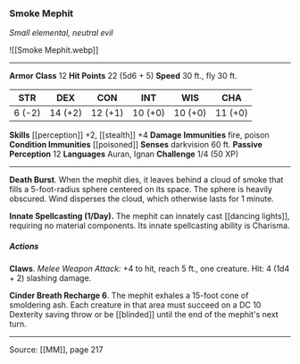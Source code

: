 ### Smoke Mephit
_Small elemental, neutral evil_

![[Smoke Mephit.webp]]




---

**Armor Class** 12
**Hit Points** 22 (5d6 + 5)
**Speed** 30 ft., fly 30 ft.

| STR     | DEX     | CON     | INT     | WIS     | CHA     |
|---------|---------|---------|---------|---------|---------|
| 6 (-2) | 14 (+2) | 12 (+1) | 10 (+0) | 10 (+0) | 11 (+0) |

**Skills** [[perception]] +2, [[stealth]] +4
**Damage Immunities** fire, poison
**Condition Immunities** [[poisoned]]
**Senses** darkvision 60 ft.
**Passive Perception** 12
**Languages** Auran, Ignan
**Challenge** 1/4 (50 XP)

---

**Death Burst**. When the mephit dies, it leaves behind a cloud of smoke that fills a 5-foot-radius sphere centered on its space. The sphere is heavily obscured. Wind disperses the cloud, which otherwise lasts for 1 minute.

**Innate Spellcasting (1/Day).** The mephit can innately cast [[dancing lights]], requiring no material components. Its innate spellcasting ability is Charisma.

##### Actions
**Claws**. _Melee Weapon Attack:_ +4 to hit, reach 5 ft., one creature. Hit: 4 (1d4 + 2) slashing damage.

**Cinder Breath Recharge 6**. The mephit exhales a 15-foot cone of smoldering ash. Each creature in that area must succeed on a DC 10 Dexterity saving throw or be [[blinded]] until the end of the mephit's next turn.


---

Source: [[MM]], page 217